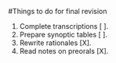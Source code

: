 #Things to do for final revision

1. Complete transcriptions [ ].
2. Prepare synoptic tables [ ].
3. Rewrite rationales [X].
4. Read notes on preorals [X].
